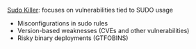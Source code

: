 [Sudo Killer](https://github.com/TH3xACE/SUDO_KILLER): focuses on vulnerabilities tied to SUDO usage  
- Misconfigurations in sudo rules  
- Version-based weaknesses (CVEs and other vulnerabilities)  
- Risky binary deployments (GTFOBINS)  